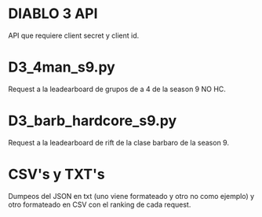 # DIABLO 3 API
API que requiere client secret y client id.

# D3_4man_s9.py
Request a la leadearboard de grupos de a 4 de la season 9 NO HC.

# D3_barb_hardcore_s9.py
Request a la leadearboard de rift de la clase barbaro de la season 9.

# CSV's y TXT's
Dumpeos del JSON en txt (uno viene formateado y otro no como ejemplo) y otro formateado en CSV con el ranking de cada request.

